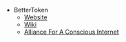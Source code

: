 * BetterToken
    * [Website](http://www.bettertoken.com)
    * [Wiki](http://wiki.bettertoken.com)
    * [Alliance For A Conscious Internet](https://www.consciousinternet.org/index.html)


